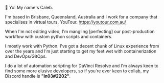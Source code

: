 👋 Yo! My name's Caleb.

I'm based in Brisbane, Queensland, Australia and I work for a company that specialises in virtual tours, YouTour. 
https://youtour.com.au/

When I'm not editing video, I'm mangling [perfecting] our post-production workflow with custom python scripts and containers.

I mostly work with Python. I've got a decent chunk of Linux experience from over the years and I'm just starting to get my feet wet with containerization and DevOps/GitOps.

I do a lot of automation scripting for DaVinci Resolve and I'm always keen to find some more elusive developers, so if you're ever keen to collab, my Discord handle is **"in03#2202"**.


